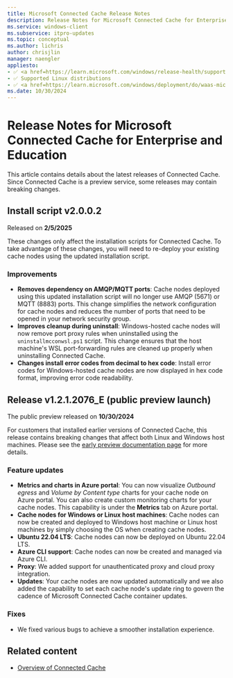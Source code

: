 ```yaml
---
title: Microsoft Connected Cache Release Notes
description: Release Notes for Microsoft Connected Cache for Enterprise and Education.
ms.service: windows-client
ms.subservice: itpro-updates
ms.topic: conceptual
ms.author: lichris
author: chrisjlin
manager: naengler
appliesto: 
- ✅ <a href=https://learn.microsoft.com/windows/release-health/supported-versions-windows-client target=_blank>Windows 11</a>
- ✅ Supported Linux distributions
- ✅ <a href=https://learn.microsoft.com/windows/deployment/do/waas-microsoft-connected-cache target=_blank>Microsoft Connected Cache for Enterprise and Education</a>	
ms.date: 10/30/2024
---
```


# Release Notes for Microsoft Connected Cache for Enterprise and Education

This article contains details about the latest releases of Connected Cache. Since Connected Cache is a preview service, some releases may contain breaking changes.

## Install script v2.0.0.2

Released on **2/5/2025**

These changes only affect the installation scripts for Connected Cache. To take advantage of these changes, you will need to re-deploy your existing cache nodes using the updated installation script.

### Improvements

- **Removes dependency on AMQP/MQTT ports**: Cache nodes deployed using this updated installation script will no longer use AMQP (5671) or MQTT (8883) ports. This change simplifies the network configuration for cache nodes and reduces the number of ports that need to be opened in your network security group.
- **Improves cleanup during uninstall**: Windows-hosted cache nodes will now remove port proxy rules when uninstalled using the `uninstallmcconwsl.ps1` script. This change ensures that the host machine's WSL port-forwarding rules are cleaned up properly when uninstalling Connected Cache.
- **Changes install error codes from decimal to hex code**: Install error codes for Windows-hosted cache nodes are now displayed in hex code format, improving error code readability.

## Release v1.2.1.2076_E (public preview launch)

The public preview released on **10/30/2024**

For customers that installed earlier versions of Connected Cache, this release contains breaking changes that affect both Linux and Windows host machines. Please see the [early preview documentation page](mcc-ent-early-preview.md) for more details.

### Feature updates

- **Metrics and charts in Azure portal**: You can now visualize *Outbound egress* and *Volume by Content type* charts for your cache node on Azure portal. You can also create custom monitoring charts for your cache nodes. This capability is under the **Metrics** tab on Azure portal.
- **Cache nodes for Windows or Linux host machines**: Cache nodes can now be created and deployed to Windows host machine or Linux host machines by simply choosing the OS when creating cache nodes.
- **Ubuntu 22.04 LTS**: Cache nodes can now be deployed on Ubuntu 22.04 LTS.
- **Azure CLI support**: Cache nodes can now be created and managed via Azure CLI.
- **Proxy**: We added support for unauthenticated proxy and cloud proxy integration.
- **Updates**: Your cache nodes are now updated automatically and we also added the capability to set each cache node's update ring to govern the cadence of Microsoft Connected Cache container updates.

### Fixes
- We fixed various bugs to achieve a smoother installation experience.

## Related content

- [Overview of Connected Cache](mcc-ent-edu-overview.md)
